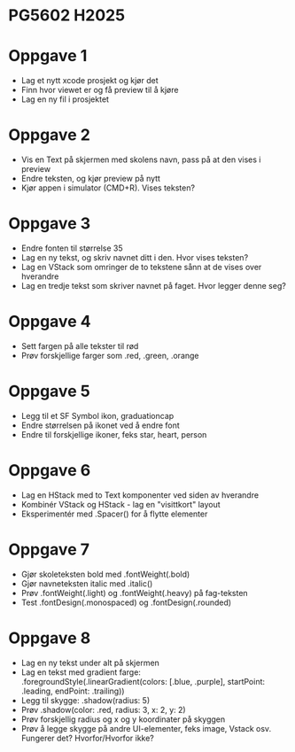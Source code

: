 

# PG5602 H2025


# Oppgave 1
- Lag et nytt xcode prosjekt og kjør det
- Finn hvor viewet er og få preview til å kjøre
- Lag en ny fil i prosjektet

# Oppgave 2
- Vis en Text på skjermen med skolens navn, pass på at den vises i preview
- Endre teksten, og kjør preview på nytt
- Kjør appen i simulator (CMD+R). Vises teksten?

# Oppgave 3 
- Endre fonten til størrelse 35
- Lag en ny tekst, og skriv navnet ditt i den. Hvor vises teksten? 
- Lag en VStack som omringer de to tekstene sånn at de vises over hverandre
- Lag en tredje tekst som skriver navnet på faget. Hvor legger denne seg?

# Oppgave 4
- Sett fargen på alle tekster til rød
- Prøv forskjellige farger som .red, .green, .orange

# Oppgave 5
- Legg til et SF Symbol ikon, graduationcap
- Endre størrelsen på ikonet ved å endre font
- Endre til forskjellige ikoner, feks star, heart, person
# Oppgave 6
- Lag en HStack med to Text komponenter ved siden av hverandre
- Kombinér VStack og HStack - lag en "visittkort" layout
- Eksperimentér med .Spacer() for å flytte elementer
# Oppgave 7
- Gjør skoleteksten bold med .fontWeight(.bold)
- Gjør navneteksten italic med .italic()
- Prøv .fontWeight(.light) og .fontWeight(.heavy) på fag-teksten
- Test .fontDesign(.monospaced) og .fontDesign(.rounded)

# Oppgave 8
- Lag en ny tekst under alt på skjermen
- Lag en tekst med gradient farge: .foregroundStyle(.linearGradient(colors: [.blue, .purple], startPoint: .leading, endPoint: .trailing))
- Legg til skygge: .shadow(radius: 5)
- Prøv .shadow(color: .red, radius: 3, x: 2, y: 2)
- Prøv forskjellig radius og x og y koordinater på skyggen
- Prøv å legge skygge på andre UI-elementer, feks image, Vstack osv. Fungerer det? Hvorfor/Hvorfor ikke?
